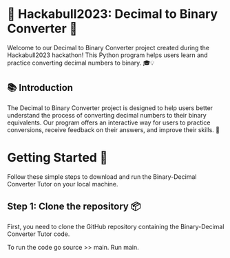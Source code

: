 # 🚀 Hackabull2023: Decimal to Binary Converter 🚀

Welcome to our Decimal to Binary Converter project created during the Hackabull2023 hackathon! This Python program helps users learn and practice converting decimal numbers to binary. 🎓💡

## 📚 Introduction

The Decimal to Binary Converter project is designed to help users better understand the process of converting decimal numbers to their binary equivalents. Our program offers an interactive way for users to practice conversions, receive feedback on their answers, and improve their skills. 🎉

# Getting Started 🚀

Follow these simple steps to download and run the Binary-Decimal Converter Tutor on your local machine.

## Step 1: Clone the repository 📦

First, you need to clone the GitHub repository containing the Binary-Decimal Converter Tutor code.

To run the code go source >> main. Run main.

